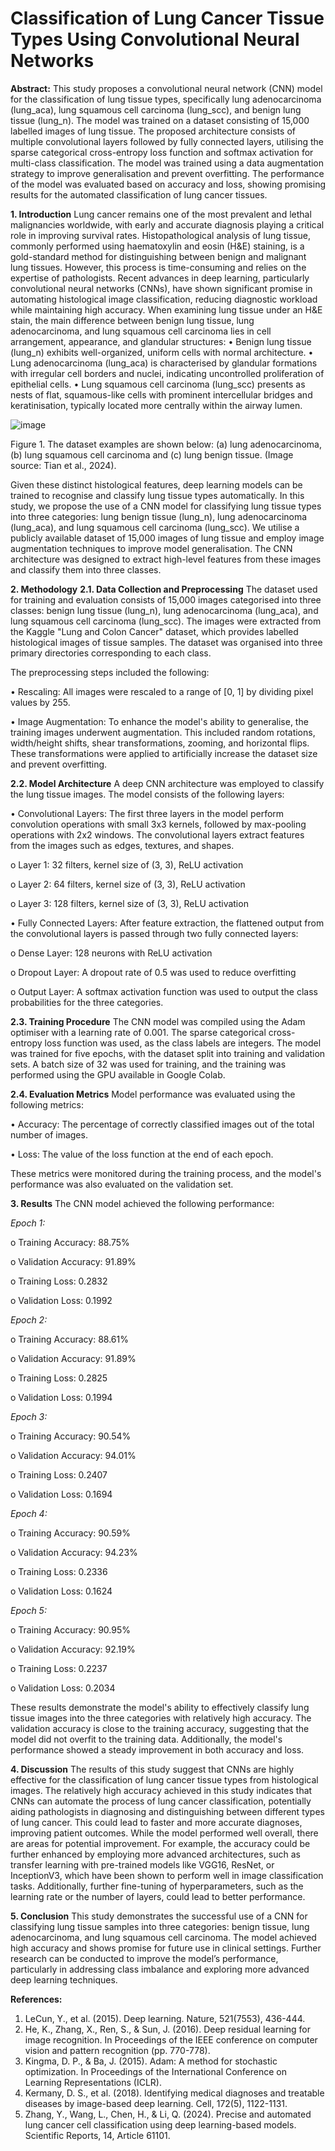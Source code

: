 # Classification of Lung Cancer Tissue Types Using Convolutional Neural Networks

**Abstract:**
This study proposes a convolutional neural network (CNN) model for the classification of lung tissue types, specifically lung adenocarcinoma (lung_aca), lung squamous cell carcinoma (lung_scc), and benign lung tissue (lung_n). The model was trained on a dataset consisting of 15,000 labelled images of lung tissue. The proposed architecture consists of multiple convolutional layers followed by fully connected layers, utilising the sparse categorical cross-entropy loss function and softmax activation for multi-class classification. The model was trained using a data augmentation strategy to improve generalisation and prevent overfitting. The performance of the model was evaluated based on accuracy and loss, showing promising results for the automated classification of lung cancer tissues.
 
**1. Introduction**
Lung cancer remains one of the most prevalent and lethal malignancies worldwide, with early and accurate diagnosis playing a critical role in improving survival rates. Histopathological analysis of lung tissue, commonly performed using haematoxylin and eosin (H&E) staining, is a gold-standard method for distinguishing between benign and malignant lung tissues. However, this process is time-consuming and relies on the expertise of pathologists. Recent advances in deep learning, particularly convolutional neural networks (CNNs), have shown significant promise in automating histological image classification, reducing diagnostic workload while maintaining high accuracy.
When examining lung tissue under an H&E stain, the main difference between benign lung tissue, lung adenocarcinoma, and lung squamous cell carcinoma lies in cell arrangement, appearance, and glandular structures:
•	Benign lung tissue (lung_n) exhibits well-organized, uniform cells with normal architecture.
•	Lung adenocarcinoma (lung_aca) is characterised by glandular formations with irregular cell borders and nuclei, indicating uncontrolled proliferation of epithelial cells.
•	Lung squamous cell carcinoma (lung_scc) presents as nests of flat, squamous-like cells with prominent intercellular bridges and keratinisation, typically located more centrally within the airway lumen.

 ![image](https://github.com/user-attachments/assets/bb9d697f-a51a-4267-9344-2f52bfca928e)

Figure 1. The dataset examples are shown below: (a) lung adenocarcinoma, (b) lung squamous cell carcinoma and (c) lung benign tissue. (Image source: Tian et al., 2024). 

Given these distinct histological features, deep learning models can be trained to recognise and classify lung tissue types automatically. In this study, we propose the use of a CNN model for classifying lung tissue types into three categories: lung benign tissue (lung_n), lung adenocarcinoma (lung_aca), and lung squamous cell carcinoma (lung_scc). We utilise a publicly available dataset of 15,000 images of lung tissue and employ image augmentation techniques to improve model generalisation. The CNN architecture was designed to extract high-level features from these images and classify them into three classes.

**2. Methodology**
**2.1. Data Collection and Preprocessing**
The dataset used for training and evaluation consists of 15,000 images categorised into three classes: benign lung tissue (lung_n), lung adenocarcinoma (lung_aca), and lung squamous cell carcinoma (lung_scc). The images were extracted from the Kaggle "Lung and Colon Cancer" dataset, which provides labelled histological images of tissue samples. The dataset was organised into three primary directories corresponding to each class.

The preprocessing steps included the following:

•	Rescaling: All images were rescaled to a range of [0, 1] by dividing pixel values by 255.

•	Image Augmentation: To enhance the model's ability to generalise, the training images underwent augmentation. This included random rotations, width/height shifts, shear transformations, zooming, and horizontal flips. These transformations were applied to artificially increase the dataset size and prevent overfitting.

**2.2. Model Architecture**
A deep CNN architecture was employed to classify the lung tissue images. The model consists of the following layers:

•	Convolutional Layers: The first three layers in the model perform convolution operations with small 3x3 kernels, followed by max-pooling operations with 2x2 windows. The convolutional layers extract features from the images such as edges, textures, and shapes.

   o	Layer 1: 32 filters, kernel size of (3, 3), ReLU activation

   o	Layer 2: 64 filters, kernel size of (3, 3), ReLU activation

   o	Layer 3: 128 filters, kernel size of (3, 3), ReLU activation

•	Fully Connected Layers: After feature extraction, the flattened output from the convolutional layers is passed through two fully connected layers:

   o	Dense Layer: 128 neurons with ReLU activation

   o	Dropout Layer: A dropout rate of 0.5 was used to reduce overfitting

   o	Output Layer: A softmax activation function was used to output the class probabilities for the three categories.

**2.3. Training Procedure**
The CNN model was compiled using the Adam optimiser with a learning rate of 0.001. The sparse categorical cross-entropy loss function was used, as the class labels are integers. The model was trained for five epochs, with the dataset split into training and validation sets. A batch size of 32 was used for training, and the training was performed using the GPU available in Google Colab.

**2.4. Evaluation Metrics**
Model performance was evaluated using the following metrics:

•	Accuracy: The percentage of correctly classified images out of the total number of images.

•	Loss: The value of the loss function at the end of each epoch.

These metrics were monitored during the training process, and the model's performance was also evaluated on the validation set.
 

**3. Results**
The CNN model achieved the following performance:

*Epoch 1:* 
   
o	Training Accuracy: 88.75%
   
o	Validation Accuracy: 91.89%
   
o	Training Loss: 0.2832
   
o	Validation Loss: 0.1992


*Epoch 2:* 

o	Training Accuracy: 88.61%

o	Validation Accuracy: 91.89%

o	Training Loss: 0.2825

o	Validation Loss: 0.1994


*Epoch 3:* 

o	Training Accuracy: 90.54%

o	Validation Accuracy: 94.01%

o	Training Loss: 0.2407

o	Validation Loss: 0.1694


*Epoch 4:* 

o	Training Accuracy: 90.59%

o	Validation Accuracy: 94.23%

o	Training Loss: 0.2336

o	Validation Loss: 0.1624


*Epoch 5:* 

o	Training Accuracy: 90.95%

o	Validation Accuracy: 92.19%

o	Training Loss: 0.2237

o	Validation Loss: 0.2034

These results demonstrate the model's ability to effectively classify lung tissue images into the three categories with relatively high accuracy. The validation accuracy is close to the training accuracy, suggesting that the model did not overfit to the training data. Additionally, the model's performance showed a steady improvement in both accuracy and loss.

**4. Discussion**
The results of this study suggest that CNNs are highly effective for the classification of lung cancer tissue types from histological images. The relatively high accuracy achieved in this study indicates that CNNs can automate the process of lung cancer classification, potentially aiding pathologists in diagnosing and distinguishing between different types of lung cancer. This could lead to faster and more accurate diagnoses, improving patient outcomes.
While the model performed well overall, there are areas for potential improvement. For example, the accuracy could be further enhanced by employing more advanced architectures, such as transfer learning with pre-trained models like VGG16, ResNet, or InceptionV3, which have been shown to perform well in image classification tasks. Additionally, further fine-tuning of hyperparameters, such as the learning rate or the number of layers, could lead to better performance.

**5. Conclusion**
This study demonstrates the successful use of a CNN for classifying lung tissue samples into three categories: benign tissue, lung adenocarcinoma, and lung squamous cell carcinoma. The model achieved high accuracy and shows promise for future use in clinical settings. Further research can be conducted to improve the model’s performance, particularly in addressing class imbalance and exploring more advanced deep learning techniques.

**References:**
1.	LeCun, Y., et al. (2015). Deep learning. Nature, 521(7553), 436-444.
2.	He, K., Zhang, X., Ren, S., & Sun, J. (2016). Deep residual learning for image recognition. In Proceedings of the IEEE conference on computer vision and pattern recognition (pp. 770-778).
3.	Kingma, D. P., & Ba, J. (2015). Adam: A method for stochastic optimization. In Proceedings of the International Conference on Learning Representations (ICLR).
4.	Kermany, D. S., et al. (2018). Identifying medical diagnoses and treatable diseases by image-based deep learning. Cell, 172(5), 1122-1131.
5.	Zhang, Y., Wang, L., Chen, H., & Li, Q. (2024). Precise and automated lung cancer cell classification using deep learning-based models. Scientific Reports, 14, Article 61101.


